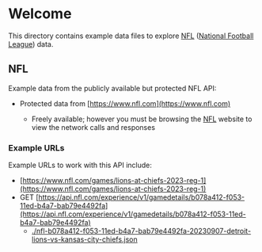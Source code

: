 # Welcome

This directory contains example data files to explore [NFL](https://www.nfl.com) ([National Football League](https://www.nfl.com)) data.

## NFL

Example data from the publicly available but protected NFL API:

- Protected data from [https://www.nfl.com](https://www.nfl.com)

  - Freely available; however you must be browsing the [NFL](https://www.nfl.com) website to view the network calls and responses

### Example URLs

Example URLs to work with this API include:

- [https://www.nfl.com/games/lions-at-chiefs-2023-reg-1](https://www.nfl.com/games/lions-at-chiefs-2023-reg-1)
- GET [https://api.nfl.com/experience/v1/gamedetails/b078a412-f053-11ed-b4a7-bab79e4492fa](https://api.nfl.com/experience/v1/gamedetails/b078a412-f053-11ed-b4a7-bab79e4492fa)
  - [./nfl-b078a412-f053-11ed-b4a7-bab79e4492fa-20230907-detroit-lions-vs-kansas-city-chiefs.json](./nfl-b078a412-f053-11ed-b4a7-bab79e4492fa-20230907-detroit-lions-vs-kansas-city-chiefs.json)
